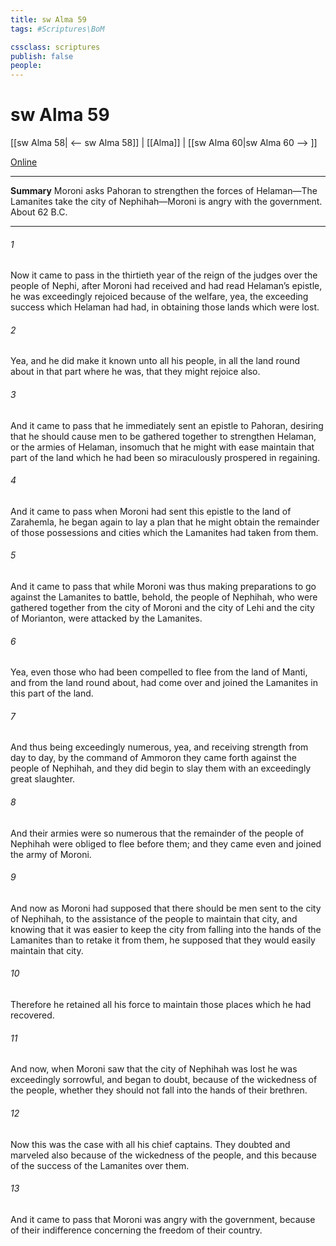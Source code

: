 ```yaml
---
title: sw Alma 59
tags: #Scriptures\BoM

cssclass: scriptures
publish: false
people:
---
```


# sw Alma 59
[[sw Alma 58| <-- sw Alma 58]] | [[Alma]] | [[sw Alma 60|sw Alma 60 --> ]]

[Online](https://churchofjesuschrist.org/study/scriptures/bofm/alma/59?lang=eng)

---
__Summary__
Moroni asks Pahoran to strengthen the forces of Helaman—The Lamanites take the city of Nephihah—Moroni is angry with the government. About 62 B.C.

---
###### 1 
Now it came to pass in the thirtieth year of the reign of the judges over the people of Nephi, after Moroni had received and had read Helaman’s epistle, he was exceedingly rejoiced because of the welfare, yea, the exceeding success which Helaman had had, in obtaining those lands which were lost.

###### 2 
Yea, and he did make it known unto all his people, in all the land round about in that part where he was, that they might rejoice also.

###### 3 
And it came to pass that he immediately sent an epistle to Pahoran, desiring that he should cause men to be gathered together to strengthen Helaman, or the armies of Helaman, insomuch that he might with ease maintain that part of the land which he had been so miraculously prospered in regaining.

###### 4 
And it came to pass when Moroni had sent this epistle to the land of Zarahemla, he began again to lay a plan that he might obtain the remainder of those possessions and cities which the Lamanites had taken from them.

###### 5 
And it came to pass that while Moroni was thus making preparations to go against the Lamanites to battle, behold, the people of Nephihah, who were gathered together from the city of Moroni and the city of Lehi and the city of Morianton, were attacked by the Lamanites.

###### 6 
Yea, even those who had been compelled to flee from the land of Manti, and from the land round about, had come over and joined the Lamanites in this part of the land.

###### 7 
And thus being exceedingly numerous, yea, and receiving strength from day to day, by the command of Ammoron they came forth against the people of Nephihah, and they did begin to slay them with an exceedingly great slaughter.

###### 8 
And their armies were so numerous that the remainder of the people of Nephihah were obliged to flee before them; and they came even and joined the army of Moroni.

###### 9 
And now as Moroni had supposed that there should be men sent to the city of Nephihah, to the assistance of the people to maintain that city, and knowing that it was easier to keep the city from falling into the hands of the Lamanites than to retake it from them, he supposed that they would easily maintain that city.

###### 10 
Therefore he retained all his force to maintain those places which he had recovered.

###### 11 
And now, when Moroni saw that the city of Nephihah was lost he was exceedingly sorrowful, and began to doubt, because of the wickedness of the people, whether they should not fall into the hands of their brethren.

###### 12 
Now this was the case with all his chief captains. They doubted and marveled also because of the wickedness of the people, and this because of the success of the Lamanites over them.

###### 13 
And it came to pass that Moroni was angry with the government, because of their indifference concerning the freedom of their country.

